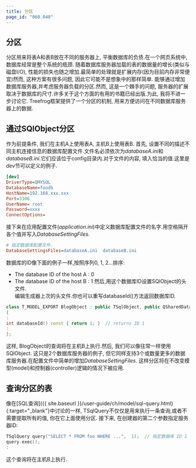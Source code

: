 ```yaml
---
title: 分区
page_id: "060.040"
---
```

## 分区
分区用来将表A和表B放在不同的服务器上, 平衡数据库的负债.在一个网页系统中, 数据库经常是整个系统的瓶颈.
随着数据库服务器加载的表的数据量的增长(类似与磁盘I/O), 性能的损失也随之增加.最简单的处理就是扩展内存(因为目前内存非常便宜)然而, 这种方案有很多问题, 因此它可能不是想象中的那样简单.
能够通过增加数据库服务器,并考虑服务器负载的分区.然而, 这是一个棘手的问题, 服务器的扩展取决于数据库的尺寸.许多关于这个方面的有用的书籍已经出版.为此, 我将不进一步讨论它.
Treefrog框架提供了一个分区的机制, 用来方便访问在不同数据库服务器上的数据.
## 通过SQlObject分区
作为前提条件, 我们在主机A上使用表A, 主机B上使用表B.
首先, 设置不同的描述不同主机连接信息的数据库配置文件.文件名必须依次为*databaseA.ini*和*databaseB.ini*.它们应该位于config目录内.对于文件的内容, 填入恰当的值.这里是*dev*节可以定义的例子.
```ini
[dev]
DriverType=QMYSQL
DatabaseName=foodb
HostName=192.168.xxx.xxx
Port=3306
UserName= root
Password=xxxx
ConnectOptions=
```
接下来在应用配置文件(*application.ini*)中定义数据库配置文件的名字.用空格隔开各个值并写入*DatabaseSettingFiles*.
```ini
# 指定数据库配置文件.
DatabaseSettingsFiles=databaseA.ini  databaseB.ini
```
数据库的ID像下面的例子一样,按照序列0, 1, 2...排序:
* The database ID of the host A : 0
* The database ID of the host B : 1
然后,用这个数据库ID设置SQlObject的头文件.<br>
编辑生成器上次的头文件.你也可以重写databaseId()方法返回数据库ID.
```c++
class T_MODEL_EXPORT BlogObject : public TSqlObject, public QSharedData
{
:
int databaseId() const { return 1; }  // returns ID 1
:
};
```
这样, BlogObject的查询将在主机B上执行.然后, 我们可以像往常一样使用SQlObject.
这只是2个数据库服务器的例子, 但它同样支持3个或数量更多的数据库服务器.在配置文件中简单的增加*DatabaseSettingFiles*.
这样分区将在不改变模型(model)和控制器(controller)逻辑的情况下被应用.
## 查询分区的表
像在[SQL查询]({{ site.baseurl }}/user-guide/ch/model/sql-query.html){:target="_blank"}中讨论的一样, TSqlQuery不仅仅是用来执行一条查询,或者不需要提取所有的值, 你在它上面使用分区.
接下来, 在创建器的第二个参数指定服务器ID:
```c++
TSqlQuery query("SELECT * FROM foo WHERE ...",  1);  // 指定数据库 ID 1
query.exec();
:
```
这个查询将在主机B上执行.